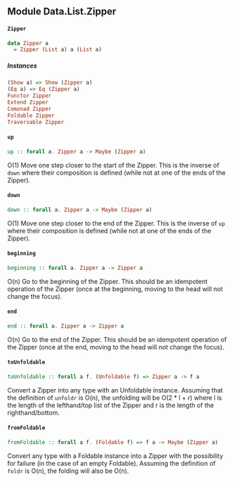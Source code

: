## Module Data.List.Zipper

#### `Zipper`

``` purescript
data Zipper a
  = Zipper (List a) a (List a)
```

##### Instances
``` purescript
(Show a) => Show (Zipper a)
(Eq a) => Eq (Zipper a)
Functor Zipper
Extend Zipper
Comonad Zipper
Foldable Zipper
Traversable Zipper
```

#### `up`

``` purescript
up :: forall a. Zipper a -> Maybe (Zipper a)
```

O(1) Move one step closer to the start of the Zipper.
This is the inverse of `down` where their composition is defined
(while not at one of the ends of the Zipper).

#### `down`

``` purescript
down :: forall a. Zipper a -> Maybe (Zipper a)
```

O(1) Move one step closer to the end of the Zipper.
This is the inverse of `up` where their composition is defined
(while not at one of the ends of the Zipper).

#### `beginning`

``` purescript
beginning :: forall a. Zipper a -> Zipper a
```

O(n) Go to the beginning of the Zipper.
This should be an idempotent operation of the Zipper (once at the
beginning, moving to the head will not change the focus).

#### `end`

``` purescript
end :: forall a. Zipper a -> Zipper a
```

O(n) Go to the end of the Zipper.
This should be an idempotent operation of the Zipper (once at the end,
moving to the head will not change the focus).

#### `toUnfoldable`

``` purescript
toUnfoldable :: forall a f. (Unfoldable f) => Zipper a -> f a
```

Convert a Zipper into any type with an Unfoldable instance. Assuming
that the definition of `unfoldr` is O(n), the unfolding will be
O(2 * l + r) where l is the length of the lefthand/top list of the Zipper
and r is the length of the righthand/bottom.

#### `fromFoldable`

``` purescript
fromFoldable :: forall a f. (Foldable f) => f a -> Maybe (Zipper a)
```

Convert any type with a Foldable instance into a Zipper with the
possibility for failure (in the case of an empty Foldable). Assuming the
definition of `foldr` is O(n), the folding will also be O(n).


